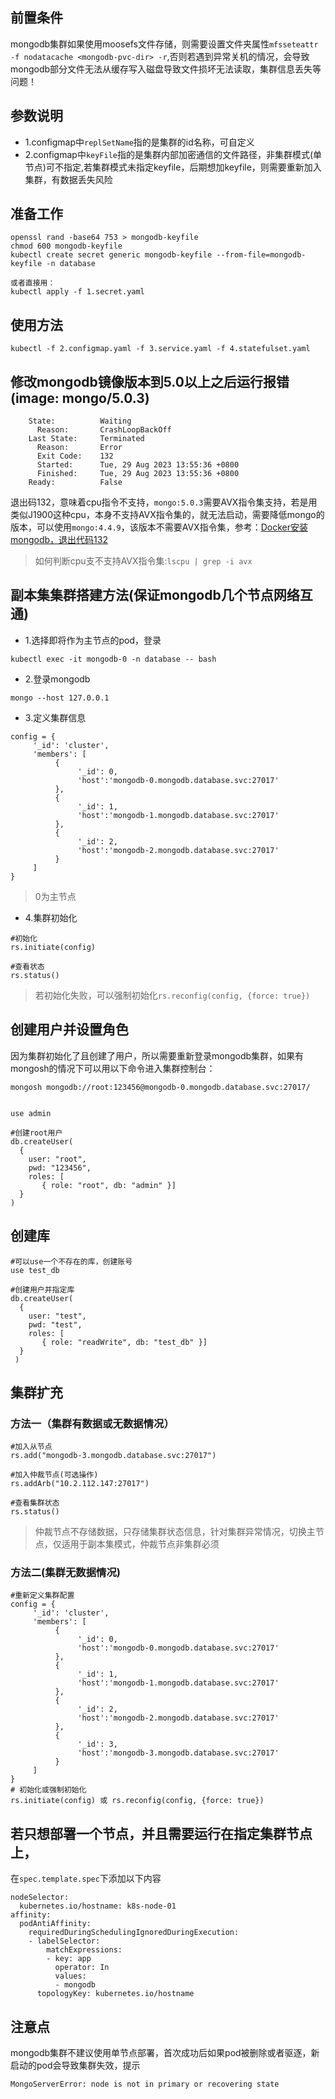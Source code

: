## 前置条件
mongodb集群如果使用moosefs文件存储，则需要设置文件夹属性`mfsseteattr -f nodatacache <mongodb-pvc-dir> -r`,否则若遇到异常关机的情况，会导致mongodb部分文件无法从缓存写入磁盘导致文件损坏无法读取，集群信息丢失等问题！

## 参数说明
- 1.configmap中`replSetName`指的是集群的id名称，可自定义
- 2.configmap中`keyFile`指的是集群内部加密通信的文件路径，非集群模式(单节点)可不指定,若集群模式未指定keyfile，后期想加keyfile，则需要重新加入集群，有数据丢失风险

## 准备工作
```
openssl rand -base64 753 > mongodb-keyfile
chmod 600 mongodb-keyfile
kubectl create secret generic mongodb-keyfile --from-file=mongodb-keyfile -n database

或者直接用：
kubectl apply -f 1.secret.yaml
```

## 使用方法
```
kubectl -f 2.configmap.yaml -f 3.service.yaml -f 4.statefulset.yaml
```

## 修改mongodb镜像版本到5.0以上之后运行报错(image: mongo/5.0.3)
```
    State:          Waiting
      Reason:       CrashLoopBackOff
    Last State:     Terminated
      Reason:       Error
      Exit Code:    132
      Started:      Tue, 29 Aug 2023 13:55:36 +0800
      Finished:     Tue, 29 Aug 2023 13:55:36 +0800
    Ready:          False
```

退出码132，意味着cpu指令不支持，`mongo:5.0.3`需要AVX指令集支持，若是用类似J1900这种cpu，本身不支持AVX指令集的，就无法启动，需要降低mongo的版本，可以使用`mongo:4.4.9`，该版本不需要AVX指令集，参考：[Docker安装mongodb，退出代码132][1]

> 如何判断cpu支不支持AVX指令集:`lscpu | grep -i avx`

## 副本集集群搭建方法(保证mongodb几个节点网络互通)
- 1.选择即将作为主节点的pod，登录
```
kubectl exec -it mongodb-0 -n database -- bash
```

- 2.登录mongodb
```
mongo --host 127.0.0.1
```

- 3.定义集群信息
```
config = {
     '_id': 'cluster',
     'members': [
          {
               '_id': 0,
               'host':'mongodb-0.mongodb.database.svc:27017'
          },
          {
               '_id': 1,
               'host':'mongodb-1.mongodb.database.svc:27017'
          },
          {
               '_id': 2,
               'host':'mongodb-2.mongodb.database.svc:27017'
          }
     ]
}
```
> 0为主节点

- 4.集群初始化
```
#初始化
rs.initiate(config)

#查看状态
rs.status()
```

> 若初始化失败，可以强制初始化`rs.reconfig(config, {force: true})`

## 创建用户并设置角色
因为集群初始化了且创建了用户，所以需要重新登录mongodb集群，如果有mongosh的情况下可以用以下命令进入集群控制台：
```
mongosh mongodb://root:123456@mongodb-0.mongodb.database.svc:27017/
```

```

use admin

#创建root用户
db.createUser(
  {
    user: "root",
    pwd: "123456",
    roles: [
       { role: "root", db: "admin" }]
  }
)
```

## 创建库
```
#可以use一个不存在的库，创建账号
use test_db

#创建用户并指定库
db.createUser(
  {
    user: "test",
    pwd: "test",
    roles: [
       { role: "readWrite", db: "test_db" }]
  }
 )
```

## 集群扩充
### 方法一（集群有数据或无数据情况）
```
#加入从节点
rs.add("mongodb-3.mongodb.database.svc:27017")

#加入仲裁节点(可选操作)
rs.addArb("10.2.112.147:27017")

#查看集群状态
rs.status()
```

> 仲裁节点不存储数据，只存储集群状态信息，针对集群异常情况，切换主节点，仅适用于副本集模式，仲裁节点非集群必须

### 方法二(集群无数据情况)
```
#重新定义集群配置
config = {
     '_id': 'cluster',
     'members': [
          {
               '_id': 0,
               'host':'mongodb-0.mongodb.database.svc:27017'
          },
          {
               '_id': 1,
               'host':'mongodb-1.mongodb.database.svc:27017'
          },
          {
               '_id': 2,
               'host':'mongodb-2.mongodb.database.svc:27017'
          },
          {
               '_id': 3,
               'host':'mongodb-3.mongodb.database.svc:27017'
          }
     ]
}
# 初始化或强制初始化
rs.initiate(config) 或 rs.reconfig(config, {force: true})
```

## 若只想部署一个节点，并且需要运行在指定集群节点上，
在`spec.template.spec`下添加以下内容
```
nodeSelector:
  kubernetes.io/hostname: k8s-node-01
affinity:
  podAntiAffinity:
    requiredDuringSchedulingIgnoredDuringExecution:
    - labelSelector:
        matchExpressions:
        - key: app
          operator: In
          values:
          - mongodb
      topologyKey: kubernetes.io/hostname
```

## 注意点
mongodb集群不建议使用单节点部署，首次成功后如果pod被删除或者驱逐，新启动的pod会导致集群失效，提示
```
MongoServerError: node is not in primary or recovering state
```

[1]: https://www.guojiangbo.com/2021/10/04/docker%E5%AE%89%E8%A3%85mongodb%EF%BC%8C%E9%80%80%E5%87%BA%E4%BB%A3%E7%A0%81132/
